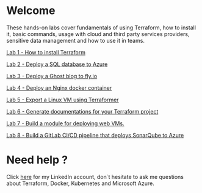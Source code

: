 # Welcome

These hands-on labs cover fundamentals of using Terraform, how to install it, basic commands, usage with cloud and third party services providers, sensitive data management and how to use it in teams.

[Lab 1 - How to install Terraform](./Lab1/readme.md)

[Lab 2 - Deploy a SQL database to Azure](./Lab2/readme.md)

[Lab 3 - Deploy a Ghost blog to fly.io](./Lab3/readme.md)

[Lab 4 - Deploy an Nginx docker container](./Lab4/readme.md)

[Lab 5 - Export a Linux VM using Terraformer](./Lab5/readme.md)

[Lab 6 - Generate documentations for your Terraform project](./Lab6/readme.md)

[Lab 7 - Build a module for deploying web VMs.](./Lab7/readme.md)

[Lab 8 - Build a GitLab CI/CD pipeline that deploys SonarQube to Azure](./Lab8/readme.md)

# Need help ?

Click [here](https://www.linkedin.com/in/mabotn/) for my LinkedIn account, don`t hesitate to ask me questions about Terraform, Docker, Kubernetes and Microsoft Azure.

